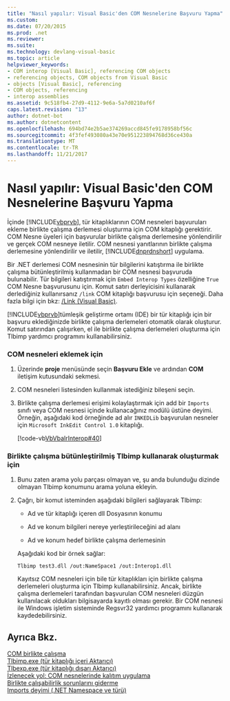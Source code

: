 ```yaml
---
title: "Nasıl yapılır: Visual Basic'den COM Nesnelerine Başvuru Yapma"
ms.custom: 
ms.date: 07/20/2015
ms.prod: .net
ms.reviewer: 
ms.suite: 
ms.technology: devlang-visual-basic
ms.topic: article
helpviewer_keywords:
- COM interop [Visual Basic], referencing COM objects
- referencing objects, COM objects from Visual Basic
- objects [Visual Basic], referencing
- COM objects, referencing
- interop assemblies
ms.assetid: 9c518fb4-27d9-4112-9e6a-5a7d0210af6f
caps.latest.revision: "13"
author: dotnet-bot
ms.author: dotnetcontent
ms.openlocfilehash: 694bd74e2b5ae374269accd845fe9178958bf56c
ms.sourcegitcommit: 4f3fef493080a43e70e951223894768d36ce430a
ms.translationtype: MT
ms.contentlocale: tr-TR
ms.lasthandoff: 11/21/2017
---
```

# <a name="how-to-reference-com-objects-from-visual-basic"></a>Nasıl yapılır: Visual Basic'den COM Nesnelerine Başvuru Yapma
İçinde [!INCLUDE[vbprvb](~/includes/vbprvb-md.md)], tür kitaplıklarının COM nesneleri başvuruları ekleme birlikte çalışma derlemesi oluşturma için COM kitaplığı gerektirir. COM Nesne üyeleri için başvurular birlikte çalışma derlemesine yönlendirilir ve gerçek COM nesneye iletilir. COM nesnesi yanıtlarının birlikte çalışma derlemesine yönlendirilir ve iletilir, [!INCLUDE[dnprdnshort](~/includes/dnprdnshort-md.md)] uygulama.  
  
 Bir .NET derlemesi COM nesnesinin tür bilgilerini katıştırma ile birlikte çalışma bütünleştirilmiş kullanmadan bir COM nesnesi başvuruda bulunabilir. Tür bilgileri katıştırmak için `Embed Interop Types` özelliğine `True` COM Nesne başvurusunu için. Komut satırı derleyicisini kullanarak derlediğiniz kullanırsanız `/link` COM kitaplığı başvurusu için seçeneği. Daha fazla bilgi için bkz: [/Link (Visual Basic)](../../../visual-basic/reference/command-line-compiler/link.md).  
  
 [!INCLUDE[vbprvb](~/includes/vbprvb-md.md)]tümleşik geliştirme ortamı (IDE) bir tür kitaplığı için bir başvuru eklediğinizde birlikte çalışma derlemeleri otomatik olarak oluşturur. Komut satırından çalışırken, el ile birlikte çalışma derlemeleri oluşturma için Tlbimp yardımcı programını kullanabilirsiniz.  
  
### <a name="to-add-references-to-com-objects"></a>COM nesneleri eklemek için  
  
1.  Üzerinde **proje** menüsünde seçin **Başvuru Ekle** ve ardından **COM** iletişim kutusundaki sekmesi.  
  
2.  COM nesneleri listesinden kullanmak istediğiniz bileşeni seçin.  
  
3.  Birlikte çalışma derlemesi erişimi kolaylaştırmak için add bir `Imports` sınıfı veya COM nesnesi içinde kullanacağınız modülü üstüne deyimi. Örneğin, aşağıdaki kod örneğinde ad alır `INKEDLib` başvurulan nesneler için `Microsoft InkEdit Control 1.0` kitaplığı.  
  
     [!code-vb[VbVbalrInterop#40](../../../visual-basic/programming-guide/com-interop/codesnippet/VisualBasic/how-to-reference-com-objects_1.vb)]  
  
### <a name="to-create-an-interop-assembly-using-tlbimp"></a>Birlikte çalışma bütünleştirilmiş Tlbimp kullanarak oluşturmak için  
  
1.  Bunu zaten arama yolu parçası olmayan ve, şu anda bulunduğu dizinde olmayan Tlbimp konumunu arama yoluna ekleyin.  
  
2.  Çağrı, bir komut isteminden aşağıdaki bilgileri sağlayarak Tlbimp:  
  
    -   Ad ve tür kitaplığı içeren dll Dosyasının konumu  
  
    -   Ad ve konum bilgileri nereye yerleştirileceğini ad alanı  
  
    -   Ad ve konum hedef birlikte çalışma derlemesinin  
  
     Aşağıdaki kod bir örnek sağlar:  
  
    ```  
    Tlbimp test3.dll /out:NameSpace1 /out:Interop1.dll  
    ```  
  
     Kayıtsız COM nesneleri için bile tür kitaplıkları için birlikte çalışma derlemeleri oluşturma için Tlbimp kullanabilirsiniz. Ancak, birlikte çalışma derlemeleri tarafından başvurulan COM nesneleri düzgün kullanılacak oldukları bilgisayarda kayıtlı olması gerekir. Bir COM nesnesi ile Windows işletim sisteminde Regsvr32 yardımcı programını kullanarak kaydedebilirsiniz.  
  
## <a name="see-also"></a>Ayrıca Bkz.  
 [COM birlikte çalışma](../../../visual-basic/programming-guide/com-interop/index.md)  
 [Tlbimp.exe (tür kitaplığı içeri Aktarıcı)](http://msdn.microsoft.com/library/ec0a8d63-11b3-4acd-b398-da1e37e97382)  
 [Tlbexp.exe (tür kitaplığı dışarı Aktarıcı)](http://msdn.microsoft.com/library/a487d61b-d166-467b-a7ca-d8b52fbff42d)  
 [İzlenecek yol: COM nesnelerinde kalıtım uygulama](../../../visual-basic/programming-guide/com-interop/walkthrough-implementing-inheritance-with-com-objects.md)  
 [Birlikte çalışabilirlik sorunlarını giderme](../../../visual-basic/programming-guide/com-interop/troubleshooting-interoperability.md)  
 [Imports deyimi (.NET Namespace ve türü)](../../../visual-basic/language-reference/statements/imports-statement-net-namespace-and-type.md)
